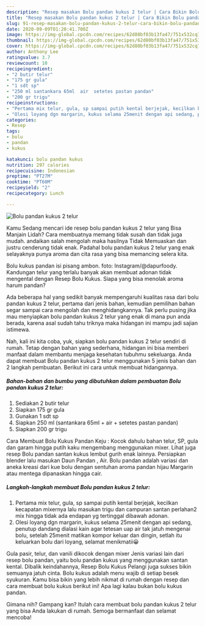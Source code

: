 ```yaml
---
description: "Resep masakan Bolu pandan kukus 2 telur | Cara Bikin Bolu pandan kukus 2 telur Yang Enak Dan Lezat"
title: "Resep masakan Bolu pandan kukus 2 telur | Cara Bikin Bolu pandan kukus 2 telur Yang Enak Dan Lezat"
slug: 91-resep-masakan-bolu-pandan-kukus-2-telur-cara-bikin-bolu-pandan-kukus-2-telur-yang-enak-dan-lezat
date: 2020-09-09T01:20:41.700Z
image: https://img-global.cpcdn.com/recipes/62d80bf03b13fa47/751x532cq70/bolu-pandan-kukus-2-telur-foto-resep-utama.jpg
thumbnail: https://img-global.cpcdn.com/recipes/62d80bf03b13fa47/751x532cq70/bolu-pandan-kukus-2-telur-foto-resep-utama.jpg
cover: https://img-global.cpcdn.com/recipes/62d80bf03b13fa47/751x532cq70/bolu-pandan-kukus-2-telur-foto-resep-utama.jpg
author: Anthony Lee
ratingvalue: 3.7
reviewcount: 10
recipeingredient:
- "2 butir telur"
- "175 gr gula"
- "1 sdt sp"
- "250 ml santankara 65ml  air  setetes pastan pandan"
- "200 gr trigu"
recipeinstructions:
- "Pertama mix telur, gula, sp sampai putih kental berjejak, kecilkan kecapatan mixernya lalu masukan trigu dan campuran santan perlahan2 mix hingga tidak ada endapan yg tertinggal dibawah adonan."
- "Olesi loyang dgn margarin, kukus selama 25menit dengan api sedang, penutup dandang dialasi kain agar tetesan uap air tak jatuh mengenai bolu, setelah 25menit matikan kompor keluar dan dingin, setlah itu keluarkan bolu dari loyang, selamat menikmatii😀"
categories:
- Resep
tags:
- bolu
- pandan
- kukus

katakunci: bolu pandan kukus 
nutrition: 297 calories
recipecuisine: Indonesian
preptime: "PT27M"
cooktime: "PT60M"
recipeyield: "2"
recipecategory: Lunch

---
```



![Bolu pandan kukus 2 telur](https://img-global.cpcdn.com/recipes/62d80bf03b13fa47/751x532cq70/bolu-pandan-kukus-2-telur-foto-resep-utama.jpg)

Kamu Sedang mencari ide resep bolu pandan kukus 2 telur yang Bisa Manjain Lidah? Cara membuatnya memang tidak susah dan tidak juga mudah. andaikan salah mengolah maka hasilnya Tidak Memuaskan dan justru cenderung tidak enak. Padahal bolu pandan kukus 2 telur yang enak selayaknya punya aroma dan cita rasa yang bisa memancing selera kita.

Bolu kukus pandan isi pisang ambon. foto: Instagram/@dapurfoody. Kandungan telur yang terlalu banyak akan membuat adonan tidak mengental dengan Resep Bolu Kukus. Siapa yang bisa menolak aroma harum pandan?

Ada beberapa hal yang sedikit banyak mempengaruhi kualitas rasa dari bolu pandan kukus 2 telur, pertama dari jenis bahan, kemudian pemilihan bahan segar sampai cara mengolah dan menghidangkannya. Tak perlu pusing jika mau menyiapkan bolu pandan kukus 2 telur yang enak di mana pun anda berada, karena asal sudah tahu triknya maka hidangan ini mampu jadi sajian istimewa.


Nah, kali ini kita coba, yuk, siapkan bolu pandan kukus 2 telur sendiri di rumah. Tetap dengan bahan yang sederhana, hidangan ini bisa memberi manfaat dalam membantu menjaga kesehatan tubuhmu sekeluarga. Anda dapat membuat Bolu pandan kukus 2 telur menggunakan 5 jenis bahan dan 2 langkah pembuatan. Berikut ini cara untuk membuat hidangannya.

<!--inarticleads1-->

##### Bahan-bahan dan bumbu yang dibutuhkan dalam pembuatan Bolu pandan kukus 2 telur:

1. Sediakan 2 butir telur
1. Siapkan 175 gr gula
1. Gunakan 1 sdt sp
1. Siapkan 250 ml (santankara 65ml + air + setetes pastan pandan)
1. Siapkan 200 gr trigu


Cara Membuat Bolu Kukus Pandan Keju : Kocok dahulu bahan telur, SP, gula dan garam hingga putih kaku mengembang menggunakan mixer. Lihat juga resep Bolu pandan santan kukus lembut gurih enak lainnya. Persiapkan blender lalu masukan Daun Pandan , Air. Bolu pandan adalah variasi dan aneka kreasi dari kue bolu dengan sentuhan aroma pandan hijau Margarin atau mentega dipanaskan hingga cair. 

<!--inarticleads2-->

##### Langkah-langkah membuat Bolu pandan kukus 2 telur:

1. Pertama mix telur, gula, sp sampai putih kental berjejak, kecilkan kecapatan mixernya lalu masukan trigu dan campuran santan perlahan2 mix hingga tidak ada endapan yg tertinggal dibawah adonan.
1. Olesi loyang dgn margarin, kukus selama 25menit dengan api sedang, penutup dandang dialasi kain agar tetesan uap air tak jatuh mengenai bolu, setelah 25menit matikan kompor keluar dan dingin, setlah itu keluarkan bolu dari loyang, selamat menikmatii😀


Gula pasir, telur, dan vanili dikocok dengan mixer Jenis variasi lain dari resep bolu pandan, yaitu bolu pandan kukus yang menggunakan santan kental. Dibalik keindahannya, Resep Bolu Kukus Pelangi juga sukses bikin semuanya jatuh cinta. Bolu kukus adalah menu wajib di setiap besek syukuran. Kamu bisa bikin yang lebih nikmat di rumah dengan resep dan cara membuat bolu kukus berikut ini! Apa lagi kalau bukan bolu kukus pandan. 

Gimana nih? Gampang kan? Itulah cara membuat bolu pandan kukus 2 telur yang bisa Anda lakukan di rumah. Semoga bermanfaat dan selamat mencoba!
